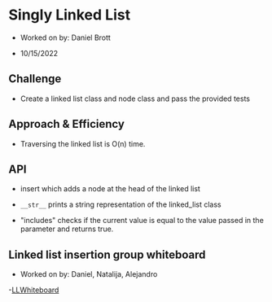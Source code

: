 # Singly Linked List

- Worked on by: Daniel Brott

- 10/15/2022

## Challenge

- Create a linked list class and node class and pass the provided tests

## Approach & Efficiency

- Traversing the linked list is O(n) time.

## API

- insert which adds a node at the head of the linked list

- `__str__` prints a string representation of the linked_list class

- "includes" checks if the current value is equal to the value passed in the parameter and returns true.

## Linked list insertion group whiteboard

- Worked on by: Daniel, Natalija, Alejandro

-[LLWhiteboard](./Untitled%20(1).png)
